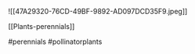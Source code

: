 ![[47A29320-76CD-49BF-9892-AD097DCD35F9.jpeg]]

[[Plants-perennials]]

#perennials #pollinatorplants 
